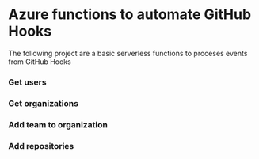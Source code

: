 # Azure functions to automate GitHub Hooks

The following project are a basic serverless functions to proceses events from GitHub Hooks

### Get users
### Get organizations
### Add team to organization
### Add repositories
